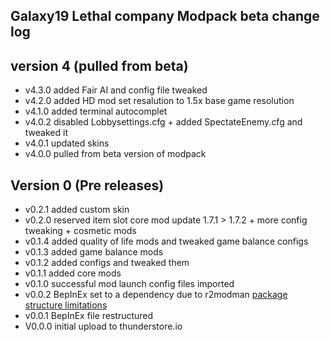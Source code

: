## Galaxy19 Lethal company Modpack beta change log

## version 4 (pulled from beta)
- v4.3.0 added Fair AI and config file tweaked
- v4.2.0 added HD mod set resalution to 1.5x base game resolution 
- v4.1.0 added terminal autocomplet 
- v4.0.2 disabled Lobbysettings.cfg + added SpectateEnemy.cfg and tweaked it
- v4.0.1 updated skins
- v4.0.0 pulled from beta version of modpack 

## Version 0 (Pre releases)
- v0.2.1 added custom skin
- v0.2.0 reserved item slot core mod update 1.7.1 > 1.7.2 + more config tweaking + cosmetic mods 
- v0.1.4 added quality of life mods and tweaked game balance configs
- v0.1.3 added game balance mods
- v0.1.2 added configs and tweaked them
- v0.1.1 added core mods
- v0.1.0 successful mod launch config files imported
- v0.0.2 BepInEx set to a dependency due to r2modman [package structure limitations](https://github.com/ebkr/r2modmanPlus/wiki/Structuring-your-Thunderstore-package)
- v0.0.1 BepInEx file restructured 
- V0.0.0 initial upload to thunderstore.io
